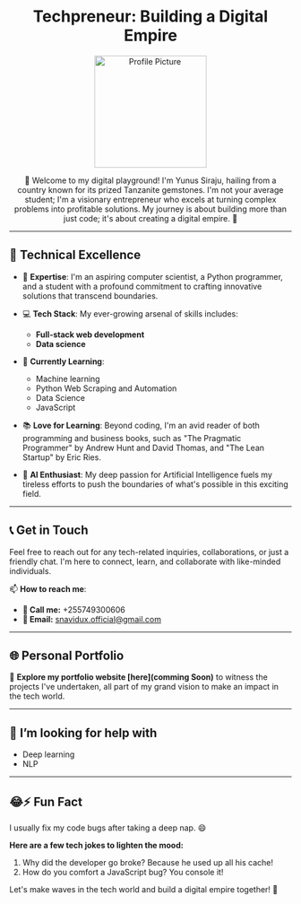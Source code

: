 
<!--
**snavid/snavid** is a ✨ _special_ ✨ repository because its `README.md` (this file) appears on your GitHub profile.

Here are some ideas to get you started:

- 🔭 I’m currently working on ...
- 
- 👯 I’m looking to collaborate on ...
-...
- 💬 Ask me about ...
-  ...
- 😄 Pronouns: ...
-  ...
-->

<div align="center">
  <h1>Techpreneur: Building a Digital Empire</h1>
  <img src="https://cdn.pixabay.com/photo/2019/04/06/05/17/wallpaper-4106667_1280.jpg" alt="Profile Picture" width="200px">

  <p>👋 Welcome to my digital playground! I'm Yunus Siraju, hailing from a country known for its prized Tanzanite gemstones. I'm not your average student; I'm a visionary entrepreneur who excels at turning complex problems into profitable solutions. My journey is about building more than just code; it's about creating a digital empire. 🚀</p>
</div>

---

## 🧠 Technical Excellence

- 🔗 **Expertise**: I'm an aspiring computer scientist, a Python programmer, and a student with a profound commitment to crafting innovative solutions that transcend boundaries.

- 💻 **Tech Stack**: My ever-growing arsenal of skills includes:
  - **Full-stack web development**
  - **Data science**

- 🌱 **Currently Learning**:
  - Machine learning
  - Python Web Scraping and Automation
  - Data Science
  - JavaScript

- 📚 **Love for Learning**: Beyond coding, I'm an avid reader of both programming and business books, such as "The Pragmatic Programmer" by Andrew Hunt and David Thomas, and "The Lean Startup" by Eric Ries.

- 🤖 **AI Enthusiast**: My deep passion for Artificial Intelligence fuels my tireless efforts to push the boundaries of what's possible in this exciting field.

---

## 📞 Get in Touch

Feel free to reach out for any tech-related inquiries, collaborations, or just a friendly chat. I'm here to connect, learn, and collaborate with like-minded individuals.

📫 **How to reach me**:
- **📱 Call me:** +255749300606
- **📧 Email:** [snavidux.official@gmail.com](mailto:snavidux.official@gmail.com)

---

## 🌐 Personal Portfolio

🚀 **Explore my portfolio website [here](comming Soon)** to witness the projects I've undertaken, all part of my grand vision to make an impact in the tech world.

<!--## 🏢 Companies I Own

![Mevodox Logo](insert_link_to_mevodox_logo_here)

👨‍💼 Mevodox: I'm the visionary founder of Mevodox, a company dedicated to delivering innovative, cutting-edge solutions. Visit [Mevodox Web App](insert_link_to_mevodox_login_form_here) to witness our tech in action. -->

---

## 🤔 I’m looking for help with
- Deep learning
- NLP

---

## 😂⚡ Fun Fact

I usually fix my code bugs after taking a deep nap. 😄

**Here are a few tech jokes to lighten the mood:**

1. Why did the developer go broke? Because he used up all his cache!
2. How do you comfort a JavaScript bug? You console it!

Let's make waves in the tech world and build a digital empire together! 🚀

